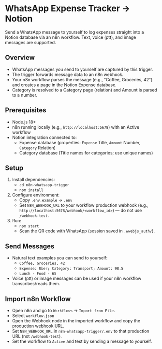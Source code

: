 # WhatsApp Expense Tracker → Notion

Send a WhatsApp message to yourself to log expenses straight into a Notion database via an n8n workflow. Text, voice (ptt), and image messages are supported.

## Overview
- WhatsApp messages you send to yourself are captured by this trigger.
- The trigger forwards message data to an n8n webhook.
- Your n8n workflow parses the message (e.g., "Coffee, Groceries, 42") and creates a page in the Notion Expense database.
- Category is resolved to a Category page (relation) and Amount is parsed to a number.

## Prerequisites
- Node.js 18+
- n8n running locally (e.g., `http://localhost:5678`) with an Active workflow
- Notion integration connected to:
  - Expense database (properties: `Expense` Title, `Amount` Number, `Category` Relation)
  - Category database (Title names for categories; use unique names)

## Setup
1. Install dependencies:
   - `cd n8n-whatsapp-trigger`
   - `npm install`
2. Configure environment:
   - Copy `.env.example` → `.env`
   - Set `N8N_WEBHOOK_URL` to your workflow production webhook (e.g., `http://localhost:5678/webhook/<workflow_id>`) — do not use `/webhook-test`.
3. Run:
   - `npm start`
   - Scan the QR code with WhatsApp (session saved in `.wwebjs_auth/`).

## Send Messages
- Natural text examples you can send to yourself:
  - `Coffee, Groceries, 42`
  - `Expense: Uber; Category: Transport; Amount: 98.5`
  - `Lunch - Food - 65`
- Voice (ptt) or image messages can be used if your n8n workflow transcribes/reads them.

## Import n8n Workflow
- Open n8n and go to `Workflows` → `Import from File`.
- Select `workflow.json` 
- Open the Webhook node in the imported workflow and copy the production webhook URL.
- Set `N8N_WEBHOOK_URL` in `n8n-whatsapp-trigger/.env` to that production URL (not `/webhook-test`).
- Set the workflow to `Active` and test by sending a message to yourself.